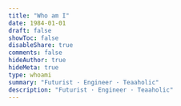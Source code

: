 ```yaml
---
title: "Who am I"
date: 1984-01-01
draft: false
showToc: false
disableShare: true
comments: false
hideAuthor: true
hideMeta: true
type: whoami
summary: "Futurist · Engineer · Teaaholic"
description: "Futurist · Engineer · Teaaholic"
---
```

